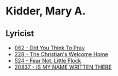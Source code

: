 # Kidder, Mary A.

## Lyricist

- [062 - Did You Think To Pray](/hymns/062.md)
- [228 - The Christian's Welcome Home](/hymns/228.md)
- [524 - Fear Not, Little Flock](/hymns/524.md)
- [20837 - IS MY NAME WRITTEN THERE](/hymns/20837.md)

